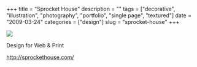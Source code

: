+++
title = "Sprocket House"
description = ""
tags = ["decorative", "illustration", "photography", "portfolio", "single page", "textured"]
date = "2009-03-24"
categories = ["design"]
slug = "sprocket-house"
+++


 

  <div id="screens-thumbs" class="clearfix">
    <div class="txt-center" id="design-submission"><a href="http://sprockethouse.com/"><img id='bluga-thumbnail-1549' class='bluga-thumbnail large' src='//konigi.com/media/bluga/
wt49c8fc772afcf_0.jpg'/></a></div>  
  </div>   
<p>Design for Web &amp; Print</p>
<p><a href="http://sprockethouse.com/">http://sprockethouse.com/</a></p>




